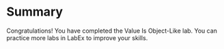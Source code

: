 # Summary

Congratulations! You have completed the Value Is Object-Like lab. You can practice more labs in LabEx to improve your skills.
